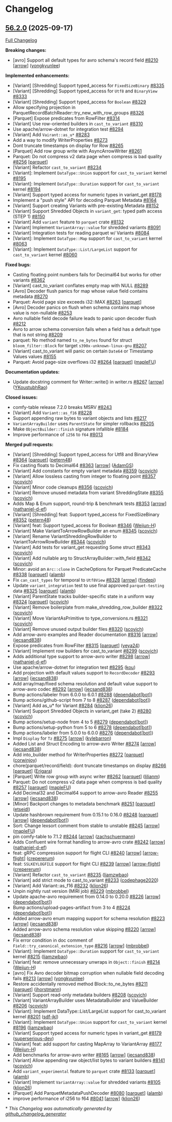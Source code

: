 <!---
  Licensed to the Apache Software Foundation (ASF) under one
  or more contributor license agreements.  See the NOTICE file
  distributed with this work for additional information
  regarding copyright ownership.  The ASF licenses this file
  to you under the Apache License, Version 2.0 (the
  "License"); you may not use this file except in compliance
  with the License.  You may obtain a copy of the License at

    http://www.apache.org/licenses/LICENSE-2.0

  Unless required by applicable law or agreed to in writing,
  software distributed under the License is distributed on an
  "AS IS" BASIS, WITHOUT WARRANTIES OR CONDITIONS OF ANY
  KIND, either express or implied.  See the License for the
  specific language governing permissions and limitations
  under the License.
-->

# Changelog

## [56.2.0](https://github.com/apache/arrow-rs/tree/56.2.0) (2025-09-17)

[Full Changelog](https://github.com/apache/arrow-rs/compare/56.1.0...56.2.0)

**Breaking changes:**

- \[avro\] Support all default types for avro schema's record field [\#8210](https://github.com/apache/arrow-rs/pull/8210) [[arrow](https://github.com/apache/arrow-rs/labels/arrow)] ([yongkyunlee](https://github.com/yongkyunlee))

**Implemented enhancements:**

- \[Variant\] \[Shredding\] Support typed\_access for `FixedSizeBinary` [\#8335](https://github.com/apache/arrow-rs/issues/8335)
- \[Variant\] \[Shredding\] Support typed\_access for `Utf8` and `BinaryView` [\#8333](https://github.com/apache/arrow-rs/issues/8333)
- \[Variant\] \[Shredding\] Support typed\_access for `Boolean` [\#8329](https://github.com/apache/arrow-rs/issues/8329)
- Allow specifying projection in ParquetRecordBatchReader::try\_new\_with\_row\_groups [\#8326](https://github.com/apache/arrow-rs/issues/8326)
- \[Parquet\] Expose predicates from RowFilter [\#8314](https://github.com/apache/arrow-rs/issues/8314)
- \[Variant\] Use row-oriented builders in `cast_to_variant` [\#8310](https://github.com/apache/arrow-rs/issues/8310)
- Use apache/arrow-dotnet for integration test [\#8294](https://github.com/apache/arrow-rs/issues/8294)
- \[Variant\] Add `Vairant::as_u*` [\#8283](https://github.com/apache/arrow-rs/issues/8283)
- Add a way to modify WriterProperties [\#8273](https://github.com/apache/arrow-rs/issues/8273)
- Dont truncate timestamps on display for Row [\#8265](https://github.com/apache/arrow-rs/issues/8265)
- \[Parquet\] Add row group write with AsyncArrowWriter [\#8261](https://github.com/apache/arrow-rs/issues/8261)
- Parquet: Do not compress v2 data page when compress is bad quality [\#8256](https://github.com/apache/arrow-rs/issues/8256) [[parquet](https://github.com/apache/arrow-rs/labels/parquet)]
- \[Variant\] Refactor `cast_to_variant` [\#8234](https://github.com/apache/arrow-rs/issues/8234)
- \[Variant\]: Implement `DataType::Union` support for `cast_to_variant` kernel [\#8195](https://github.com/apache/arrow-rs/issues/8195)
- \[Variant\]: Implement `DataType::Duration` support for `cast_to_variant` kernel [\#8194](https://github.com/apache/arrow-rs/issues/8194)
- \[Variant\] Support typed access for numeric types in variant\_get [\#8178](https://github.com/apache/arrow-rs/issues/8178)
- Implement a "push style" API for decoding Parquet Metadata [\#8164](https://github.com/apache/arrow-rs/issues/8164)
- \[Variant\] Support creating Variants with pre-existing Metadata [\#8152](https://github.com/apache/arrow-rs/issues/8152)
- \[Variant\] Support Shredded Objects in `variant_get`: typed path access \(STEP 1\) [\#8150](https://github.com/apache/arrow-rs/issues/8150)
- \[Variant\] Add `variant` feature to `parquet` crate [\#8132](https://github.com/apache/arrow-rs/issues/8132)
- \[Variant\] Implement `VariantArray::value` for shredded variants [\#8091](https://github.com/apache/arrow-rs/issues/8091)
- \[Variant\] Integration tests for reading parquet w/ Variants [\#8084](https://github.com/apache/arrow-rs/issues/8084)
- \[Variant\]: Implement `DataType::Map` support for `cast_to_variant` kernel [\#8063](https://github.com/apache/arrow-rs/issues/8063)
- \[Variant\]: Implement `DataType::List/LargeList` support for `cast_to_variant` kernel [\#8060](https://github.com/apache/arrow-rs/issues/8060)

**Fixed bugs:**

- Casting floating point numbers fails for Decimal64 but works for other variants [\#8362](https://github.com/apache/arrow-rs/issues/8362)
- \[Variant\] cast\_to\_variant conflates empty map with NULL [\#8289](https://github.com/apache/arrow-rs/issues/8289)
- \[Avro\] Decoder flush panics for map whose value field contains metadata [\#8270](https://github.com/apache/arrow-rs/issues/8270)
- Parquet: Avoid page size exceeds i32::MAX [\#8263](https://github.com/apache/arrow-rs/issues/8263) [[parquet](https://github.com/apache/arrow-rs/labels/parquet)]
- \[Avro\] Decoder panics on flush when schema contains map whose value is non-nullable [\#8253](https://github.com/apache/arrow-rs/issues/8253)
- Avro nullable field decode failure leads to panic upon decoder flush [\#8212](https://github.com/apache/arrow-rs/issues/8212)
- Avro to arrow schema conversion fails when a field has a default type that is not string [\#8209](https://github.com/apache/arrow-rs/issues/8209)
- parquet: No method named `to_ne_bytes` found for struct `bloom_filter::Block` for target `s390x-unknown-linux-gnu` [\#8207](https://github.com/apache/arrow-rs/issues/8207)
- \[Variant\] cast\_to\_variant will panic on certain `Date64` or Timestamp Values values [\#8155](https://github.com/apache/arrow-rs/issues/8155)
- Parquet: Avoid page-size overflows i32 [\#8264](https://github.com/apache/arrow-rs/pull/8264) [[parquet](https://github.com/apache/arrow-rs/labels/parquet)] ([mapleFU](https://github.com/mapleFU))

**Documentation updates:**

- Update docstring comment for Writer::write\(\) in writer.rs [\#8267](https://github.com/apache/arrow-rs/pull/8267) [[arrow](https://github.com/apache/arrow-rs/labels/arrow)] ([YKoustubhRao](https://github.com/YKoustubhRao))

**Closed issues:**

- comfy-table release 7.2.0 breaks MSRV [\#8243](https://github.com/apache/arrow-rs/issues/8243)
- \[Variant\] Add `Variant::as_f16` [\#8228](https://github.com/apache/arrow-rs/issues/8228)
- Support appending raw bytes to variant objects and lists [\#8217](https://github.com/apache/arrow-rs/issues/8217)
- `VariantArrayBuilder` uses `ParentState` for simpler rollbacks [\#8205](https://github.com/apache/arrow-rs/issues/8205)
- Make `ObjectBuilder::finish` signature infallible [\#8184](https://github.com/apache/arrow-rs/issues/8184)
- Improve performance of `i256` to `f64` [\#8013](https://github.com/apache/arrow-rs/issues/8013)

**Merged pull requests:**

- \[Variant\] \[Shredding\] Support typed\_access for Utf8 and BinaryView [\#8364](https://github.com/apache/arrow-rs/pull/8364) [[parquet](https://github.com/apache/arrow-rs/labels/parquet)] ([petern48](https://github.com/petern48))
- Fix casting floats to Decimal64 [\#8363](https://github.com/apache/arrow-rs/pull/8363) [[arrow](https://github.com/apache/arrow-rs/labels/arrow)] ([AdamGS](https://github.com/AdamGS))
- \[Variant\] Add constants for empty variant metadata [\#8359](https://github.com/apache/arrow-rs/pull/8359) ([scovich](https://github.com/scovich))
- \[Variant\] Allow lossless casting from integer to floating point [\#8357](https://github.com/apache/arrow-rs/pull/8357) ([scovich](https://github.com/scovich))
- \[Variant\] Minor code cleanups [\#8356](https://github.com/apache/arrow-rs/pull/8356) ([scovich](https://github.com/scovich))
- \[Variant\] Remove unused metadata from variant ShreddingState [\#8355](https://github.com/apache/arrow-rs/pull/8355) ([scovich](https://github.com/scovich))
- Adds Map & Enum support, round-trip & benchmark tests [\#8353](https://github.com/apache/arrow-rs/pull/8353) [[arrow](https://github.com/apache/arrow-rs/labels/arrow)] ([nathaniel-d-ef](https://github.com/nathaniel-d-ef))
- \[Variant\] \[Shredding\] feat: Support typed\_access for FixedSizeBinary [\#8352](https://github.com/apache/arrow-rs/pull/8352) ([petern48](https://github.com/petern48))
- \[Variant\] feat: Support typed\_access for Boolean [\#8346](https://github.com/apache/arrow-rs/pull/8346) ([Weijun-H](https://github.com/Weijun-H))
- \[Variant\] Make VariantToArrowRowBuilder an enum [\#8345](https://github.com/apache/arrow-rs/pull/8345) ([scovich](https://github.com/scovich))
- \[Variant\] Rename VariantShreddingRowBuilder to VariantToArrowRowBuilder [\#8344](https://github.com/apache/arrow-rs/pull/8344) ([scovich](https://github.com/scovich))
- \[Variant\] Add tests for variant\_get requesting Some struct [\#8343](https://github.com/apache/arrow-rs/pull/8343) ([scovich](https://github.com/scovich))
- \[Variant\] Add nullable arg to StructArrayBuilder::with\_field [\#8342](https://github.com/apache/arrow-rs/pull/8342) ([scovich](https://github.com/scovich))
- Minor: avoid an `Arc::clone` in CacheOptions for Parquet PredicateCache [\#8338](https://github.com/apache/arrow-rs/pull/8338) [[parquet](https://github.com/apache/arrow-rs/labels/parquet)] ([alamb](https://github.com/alamb))
- Fix `can_cast_types` for temporal to `Utf8View` [\#8328](https://github.com/apache/arrow-rs/pull/8328) [[arrow](https://github.com/apache/arrow-rs/labels/arrow)] ([findepi](https://github.com/findepi))
- Update `variant_integration` test to use final approved `parquet-testing` data [\#8325](https://github.com/apache/arrow-rs/pull/8325) [[parquet](https://github.com/apache/arrow-rs/labels/parquet)] ([alamb](https://github.com/alamb))
- \[Variant\] ParentState tracks builder-specific state in a uniform way [\#8324](https://github.com/apache/arrow-rs/pull/8324) [[parquet](https://github.com/apache/arrow-rs/labels/parquet)] ([scovich](https://github.com/scovich))
- \[Variant\] Remove boilerplate from make\_shredding\_row\_builder [\#8322](https://github.com/apache/arrow-rs/pull/8322) ([scovich](https://github.com/scovich))
- \[Variant\] Move VariantAsPrimitive to type\_conversions.rs [\#8321](https://github.com/apache/arrow-rs/pull/8321) ([scovich](https://github.com/scovich))
- \[Variant\] Remove unused output builder files [\#8320](https://github.com/apache/arrow-rs/pull/8320) ([scovich](https://github.com/scovich))
- Add arrow-avro examples and Reader documentation [\#8316](https://github.com/apache/arrow-rs/pull/8316) [[arrow](https://github.com/apache/arrow-rs/labels/arrow)] ([jecsand838](https://github.com/jecsand838))
- Expose predicates from RowFilter [\#8315](https://github.com/apache/arrow-rs/pull/8315) [[parquet](https://github.com/apache/arrow-rs/labels/parquet)] ([yeya24](https://github.com/yeya24))
- \[Variant\] Implement row builders for cast\_to\_variant [\#8299](https://github.com/apache/arrow-rs/pull/8299) ([scovich](https://github.com/scovich))
- Adds additional type support to arrow-avro writer [\#8298](https://github.com/apache/arrow-rs/pull/8298) [[arrow](https://github.com/apache/arrow-rs/labels/arrow)] ([nathaniel-d-ef](https://github.com/nathaniel-d-ef))
- Use apache/arrow-dotnet for integration test [\#8295](https://github.com/apache/arrow-rs/pull/8295) ([kou](https://github.com/kou))
- Add projection with default values support to `RecordDecoder` [\#8293](https://github.com/apache/arrow-rs/pull/8293) [[arrow](https://github.com/apache/arrow-rs/labels/arrow)] ([jecsand838](https://github.com/jecsand838))
- Add array/map/fixed schema resolution and default value support to arrow-avro codec [\#8292](https://github.com/apache/arrow-rs/pull/8292) [[arrow](https://github.com/apache/arrow-rs/labels/arrow)] ([jecsand838](https://github.com/jecsand838))
- Bump actions/labeler from 6.0.0 to 6.0.1 [\#8288](https://github.com/apache/arrow-rs/pull/8288) ([dependabot[bot]](https://github.com/apps/dependabot))
- Bump actions/github-script from 7 to 8 [\#8287](https://github.com/apache/arrow-rs/pull/8287) ([dependabot[bot]](https://github.com/apps/dependabot))
- \[Variant\] Add as\_u\* for Variant [\#8284](https://github.com/apache/arrow-rs/pull/8284) ([klion26](https://github.com/klion26))
- \[Variant\] Support Shredded Objects in variant\_get \(take 2\) [\#8280](https://github.com/apache/arrow-rs/pull/8280) ([scovich](https://github.com/scovich))
- Bump actions/setup-node from 4 to 5 [\#8279](https://github.com/apache/arrow-rs/pull/8279) ([dependabot[bot]](https://github.com/apps/dependabot))
- Bump actions/setup-python from 5 to 6 [\#8278](https://github.com/apache/arrow-rs/pull/8278) ([dependabot[bot]](https://github.com/apps/dependabot))
- Bump actions/labeler from 5.0.0 to 6.0.0 [\#8276](https://github.com/apache/arrow-rs/pull/8276) ([dependabot[bot]](https://github.com/apps/dependabot))
- Impl `Display` for `Tz` [\#8275](https://github.com/apache/arrow-rs/pull/8275) [[arrow](https://github.com/apache/arrow-rs/labels/arrow)] ([kylebarron](https://github.com/kylebarron))
- Added List and Struct Encoding to arrow-avro Writer [\#8274](https://github.com/apache/arrow-rs/pull/8274) [[arrow](https://github.com/apache/arrow-rs/labels/arrow)] ([jecsand838](https://github.com/jecsand838))
- Add into\_builder method for WriterProperties [\#8272](https://github.com/apache/arrow-rs/pull/8272) [[parquet](https://github.com/apache/arrow-rs/labels/parquet)] ([corwinjoy](https://github.com/corwinjoy))
- chore\(parquet/record/field\): dont truncate timestamps on display [\#8266](https://github.com/apache/arrow-rs/pull/8266) [[parquet](https://github.com/apache/arrow-rs/labels/parquet)] ([Erigara](https://github.com/Erigara))
- \[Parquet\] Write row group with async writer [\#8262](https://github.com/apache/arrow-rs/pull/8262) [[parquet](https://github.com/apache/arrow-rs/labels/parquet)] ([lilianm](https://github.com/lilianm))
- Parquet: Do not compress v2 data page when compress is bad quality [\#8257](https://github.com/apache/arrow-rs/pull/8257) [[parquet](https://github.com/apache/arrow-rs/labels/parquet)] ([mapleFU](https://github.com/mapleFU))
- Add Decimal32 and Decimal64 support to arrow-avro Reader [\#8255](https://github.com/apache/arrow-rs/pull/8255) [[arrow](https://github.com/apache/arrow-rs/labels/arrow)] ([jecsand838](https://github.com/jecsand838))
- \[Minor\] Backport changes to metadata benchmark [\#8251](https://github.com/apache/arrow-rs/pull/8251) [[parquet](https://github.com/apache/arrow-rs/labels/parquet)] ([etseidl](https://github.com/etseidl))
- Update hashbrown requirement from 0.15.1 to 0.16.0 [\#8248](https://github.com/apache/arrow-rs/pull/8248) [[parquet](https://github.com/apache/arrow-rs/labels/parquet)] [[arrow](https://github.com/apache/arrow-rs/labels/arrow)] ([dependabot[bot]](https://github.com/apps/dependabot))
- Sort: Change lexsort comment from stable to unstable [\#8245](https://github.com/apache/arrow-rs/pull/8245) [[arrow](https://github.com/apache/arrow-rs/labels/arrow)] ([mapleFU](https://github.com/mapleFU))
- pin comfy-table to 7.1.2 [\#8244](https://github.com/apache/arrow-rs/pull/8244) [[arrow](https://github.com/apache/arrow-rs/labels/arrow)] ([zachschuermann](https://github.com/zachschuermann))
- Adds Confluent wire format handling to arrow-avro crate [\#8242](https://github.com/apache/arrow-rs/pull/8242) [[arrow](https://github.com/apache/arrow-rs/labels/arrow)] ([nathaniel-d-ef](https://github.com/nathaniel-d-ef))
- feat: gRPC compression support for flight CLI [\#8240](https://github.com/apache/arrow-rs/pull/8240) [[arrow](https://github.com/apache/arrow-rs/labels/arrow)] [[arrow-flight](https://github.com/apache/arrow-rs/labels/arrow-flight)] ([crepererum](https://github.com/crepererum))
- feat: `SSLKEYLOGFILE` support for flight CLI [\#8239](https://github.com/apache/arrow-rs/pull/8239) [[arrow](https://github.com/apache/arrow-rs/labels/arrow)] [[arrow-flight](https://github.com/apache/arrow-rs/labels/arrow-flight)] ([crepererum](https://github.com/crepererum))
- \[Variant\] Refactor `cast_to_variant` [\#8235](https://github.com/apache/arrow-rs/pull/8235) ([liamzwbao](https://github.com/liamzwbao))
- \[Variant\] add strict mode to cast\_to\_variant [\#8233](https://github.com/apache/arrow-rs/pull/8233) ([codephage2020](https://github.com/codephage2020))
- \[Variant\] Add Variant::as\_f16 [\#8232](https://github.com/apache/arrow-rs/pull/8232) ([klion26](https://github.com/klion26))
- Unpin nightly rust version \(MIRI job\) [\#8229](https://github.com/apache/arrow-rs/pull/8229) ([mbrobbel](https://github.com/mbrobbel))
- Update apache-avro requirement from 0.14.0 to 0.20.0 [\#8226](https://github.com/apache/arrow-rs/pull/8226) [[arrow](https://github.com/apache/arrow-rs/labels/arrow)] ([dependabot[bot]](https://github.com/apps/dependabot))
- Bump actions/upload-pages-artifact from 3 to 4 [\#8224](https://github.com/apache/arrow-rs/pull/8224) ([dependabot[bot]](https://github.com/apps/dependabot))
- Added arrow-avro enum mapping support for schema resolution [\#8223](https://github.com/apache/arrow-rs/pull/8223) [[arrow](https://github.com/apache/arrow-rs/labels/arrow)] ([jecsand838](https://github.com/jecsand838))
- Added arrow-avro schema resolution value skipping [\#8220](https://github.com/apache/arrow-rs/pull/8220) [[arrow](https://github.com/apache/arrow-rs/labels/arrow)] ([jecsand838](https://github.com/jecsand838))
- Fix error condition in doc comment of `Field::try_canonical_extension_type` [\#8216](https://github.com/apache/arrow-rs/pull/8216) [[arrow](https://github.com/apache/arrow-rs/labels/arrow)] ([mbrobbel](https://github.com/mbrobbel))
- \[Variant\]: Implement `DataType::Duration` support for `cast_to_variant` kernel [\#8215](https://github.com/apache/arrow-rs/pull/8215) ([liamzwbao](https://github.com/liamzwbao))
- \[Variant\] feat: remove unnecessary unwraps in `Object::finish` [\#8214](https://github.com/apache/arrow-rs/pull/8214) ([Weijun-H](https://github.com/Weijun-H))
- \[avro\] Fix Avro decoder bitmap corruption when nullable field decoding fails [\#8213](https://github.com/apache/arrow-rs/pull/8213) [[arrow](https://github.com/apache/arrow-rs/labels/arrow)] ([yongkyunlee](https://github.com/yongkyunlee))
- Restore accidentally removed method Block::to\_ne\_bytes [\#8211](https://github.com/apache/arrow-rs/pull/8211) [[parquet](https://github.com/apache/arrow-rs/labels/parquet)] ([jhorstmann](https://github.com/jhorstmann))
- \[Variant\] Support read-only metadata builders [\#8208](https://github.com/apache/arrow-rs/pull/8208) ([scovich](https://github.com/scovich))
- \[Variant\] VariantArrayBuilder uses MetadataBuilder and ValueBuilder [\#8206](https://github.com/apache/arrow-rs/pull/8206) ([scovich](https://github.com/scovich))
- \[Variant\]: Implement DataType::List/LargeList support for cast\_to\_variant kernel [\#8201](https://github.com/apache/arrow-rs/pull/8201) ([sdf-jkl](https://github.com/sdf-jkl))
- \[Variant\]: Implement `DataType::Union` support for `cast_to_variant` kernel [\#8196](https://github.com/apache/arrow-rs/pull/8196) ([liamzwbao](https://github.com/liamzwbao))
- \[Variant\] Support typed access for numeric types in variant\_get [\#8179](https://github.com/apache/arrow-rs/pull/8179) ([superserious-dev](https://github.com/superserious-dev))
- \[Variant\] feat: add support for casting MapArray to VariantArray [\#8177](https://github.com/apache/arrow-rs/pull/8177) ([Weijun-H](https://github.com/Weijun-H))
- Add benchmarks for arrow-avro writer [\#8165](https://github.com/apache/arrow-rs/pull/8165) [[arrow](https://github.com/apache/arrow-rs/labels/arrow)] ([jecsand838](https://github.com/jecsand838))
- \[Variant\] Allow appending raw object/list bytes to variant builders [\#8141](https://github.com/apache/arrow-rs/pull/8141) ([scovich](https://github.com/scovich))
- Add `variant_experimental` feature to `parquet` crate [\#8133](https://github.com/apache/arrow-rs/pull/8133) [[parquet](https://github.com/apache/arrow-rs/labels/parquet)] ([alamb](https://github.com/alamb))
- \[Variant\] Implement `VariantArray::value` for shredded variants [\#8105](https://github.com/apache/arrow-rs/pull/8105) ([klion26](https://github.com/klion26))
- \[Parquet\] Add ParquetMetadataPushDecoder [\#8080](https://github.com/apache/arrow-rs/pull/8080) [[parquet](https://github.com/apache/arrow-rs/labels/parquet)] ([alamb](https://github.com/alamb))
- improve performance of i256 to f64 [\#8041](https://github.com/apache/arrow-rs/pull/8041) [[arrow](https://github.com/apache/arrow-rs/labels/arrow)] ([klion26](https://github.com/klion26))



\* *This Changelog was automatically generated by [github_changelog_generator](https://github.com/github-changelog-generator/github-changelog-generator)*
